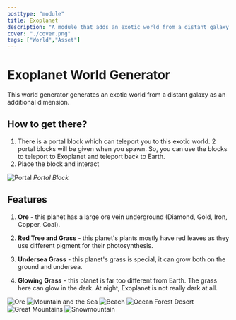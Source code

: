 ```yaml
---
posttype: "module" 
title: Exoplanet
description: "A module that adds an exotic world from a distant galaxy as an additional dimension."
cover: "./cover.png"
tags: ["World","Asset"]
---
```

# Exoplanet World Generator

This world generator generates an exotic world from a distant galaxy as an additional dimension.

## How to get there?
1. There is a portal block which can teleport you to this exotic world. 2 portal blocks will be given when you spawn. So, you can use the blocks to teleport to Exoplanet and teleport back to Earth.
2. Place the block and interact

![Portal](Screenshots/PortalBlock.png)
*Portal Block*

## Features
1. **Ore** - this planet has a large ore vein underground (Diamond, Gold, Iron, Copper, Coal).

2. **Red Tree and Grass** - this planet's plants mostly have red leaves as they use different pigment for their photosynthesis.

3. **Undersea Grass** - this planet's grass is special, it can grow both on the ground and undersea.

4. **Glowing Grass** - this planet is far too different from Earth. The grass here can glow in the dark. At night, Exoplanet is not really dark at all.

![Ore](Screenshots/Ore1.png)
![Mountain and the Sea](Screenshots/seaMountain.png)
![Beach](Screenshots/beach.png)
![Ocean Forest Desert](Screenshots/oceanDesertForest.png)
![Great Mountains](Screenshots/mountainDay.png)
![Snowmountain](Screenshots/snowMountain.png)
